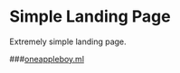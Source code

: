 Simple Landing Page
=====================
Extremely simple landing page.

###[oneappleboy.ml](http://oneappleboy.ml)